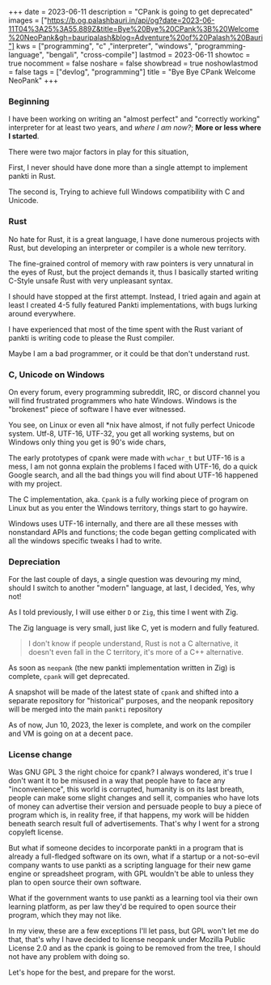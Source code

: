 +++
date = 2023-06-11
description = "CPank is going to get deprecated"
images = ["https://b.og.palashbauri.in/api/og?date=2023-06-11T04%3A25%3A55.889Z&title=Bye%20Bye%20CPank%3B%20Welcome%20NeoPank&gh=bauripalash&blog=Adventure%20of%20Palash%20Bauri"]
kws = ["programming", "c" ,"interpreter", "windows", "programming-language", "bengali", "cross-compile"]
lastmod = 2023-06-11
showtoc = true
nocomment = false
noshare = false
showbread = true
noshowlastmod = false
tags = ["devlog", "programming"]
title = "Bye Bye CPank Welcome NeoPank"
+++

### Beginning

I have been working on writing an "almost perfect" and "correctly working" interpreter for at least two years, and *where I am now?*; **More or less where I started**.

There were two major factors in play for this situation,

First, I never should have done more than a single attempt to implement pankti in Rust.

The second is, Trying to achieve full Windows compatibility with C and Unicode.

### Rust
No hate for Rust, it is a great language, I have done numerous projects with Rust, but developing an interpreter or compiler is a whole new territory. 

The fine-grained control of memory with raw pointers is very unnatural in the eyes of Rust, but the project demands it, thus I basically started writing C-Style unsafe Rust with very unpleasant syntax.

I should have stopped at the first attempt. Instead, I tried again and again at least I created 4-5 fully featured Pankti implementations, with bugs lurking around everywhere.

I have experienced that most of the time spent with the Rust variant of pankti is writing code to please the Rust compiler. 

Maybe I am a bad programmer, or it could be that don't understand rust.

### C, Unicode on Windows
On every forum, every programming subreddit, IRC, or discord channel you will find frustrated programmers who hate Windows. Windows is the "brokenest" piece of software I have ever witnessed.

You see, on Linux or even all *nix have almost, if not fully perfect Unicode system.  Utf-8, UTF-16, UTF-32, you get all working systems, but on Windows only thing you get is 90's wide chars,

The early prototypes of cpank were made with `wchar_t` but UTF-16 is a mess, I am not gonna explain the problems I faced with UTF-16, do a quick Google search, and all the bad things you will find about UTF-16 happened with my project.

The C implementation, aka. `Cpank` is a fully working piece of program on Linux but as you enter the Windows territory, things start to go haywire.

Windows uses UTF-16 internally, and there are all these messes with nonstandard APIs and functions; the code began getting complicated with all the windows specific tweaks I had to write.



### Depreciation
For the last couple of days, a single question was devouring my mind, should I switch to another "modern" language, at last, I decided, Yes, why not!

As I told previously,  I will use either `D` or `Zig`, this time I went with Zig.

The Zig language is very small, just like C, yet is modern and fully featured. 

> I don't know if people understand, Rust is not a C alternative, it doesn't even fall in the C territory, it's more of a C++ alternative.

As soon as `neopank` (the new pankti implementation written in Zig) is complete, `cpank` will get deprecated.

A snapshot will be made of the latest state of `cpank` and shifted into a separate repository for "historical" purposes, and the neopank repository will be merged into the main `pankti` repository

As of now, Jun 10, 2023, the lexer is complete, and work on the compiler and VM is going on at a decent pace.


### License change

Was GNU GPL 3 the right choice for cpank? I always wondered, it's true I don't want it to be misused in a way that people have to face any "inconvenience", this world is corrupted, humanity is on its last breath, people can make some slight changes and sell it, companies who have lots of money can advertise their version and persuade people to buy a piece of program which is, in reality free, if that happens, my work will be hidden beneath search result full of advertisements. That's why I went for a strong copyleft license.

But what if someone decides to incorporate pankti in a program that is already a full-fledged software on its own, what if a startup or a not-so-evil company wants to use pankti as a scripting language for their new game engine or spreadsheet program, with GPL wouldn't be able to unless they plan to open source their own software.

What if the government wants to use pankti as a learning tool via their own learning platform, as per law they'd be required to open source their program, which they may not like.

In my view, these are a few exceptions I'll let pass, but GPL won't let me do that, that's why I have decided to license neopank under Mozilla Public License 2.0 and as the cpank is going to be removed from the tree, I should not have any problem with doing so.

Let's hope for the best, and prepare for the worst.